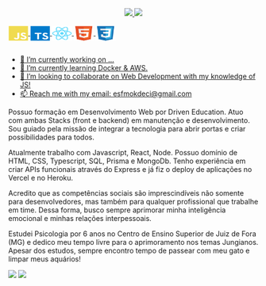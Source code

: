 
<div align="center">
  <a href="https://github.com/ErickSchuenck">
  <img height="180em" src="https://github-readme-stats.vercel.app/api?username=ErickSchuenck&show_icons=true&theme=dracula&include_all_commits=true&count_private=true"/>
  <img height="180em" src="https://github-readme-stats.vercel.app/api/top-langs/?username=ErickSchuenck&layout=compact&langs_count=7&theme=dracula"/>
</div>
<div style="display: inline_block"><br>
  <img align="center" alt="Erick-Js" height="30" width="40" src="https://raw.githubusercontent.com/devicons/devicon/master/icons/javascript/javascript-plain.svg">
  <img align="center" alt="Erick-Ts" height="30" width="40" src="https://raw.githubusercontent.com/devicons/devicon/master/icons/typescript/typescript-plain.svg">
  <img align="center" alt="Erick-React" height="30" width="40" src="https://raw.githubusercontent.com/devicons/devicon/master/icons/react/react-original.svg">
  <img align="center" alt="Erick-HTML" height="30" width="40" src="https://raw.githubusercontent.com/devicons/devicon/master/icons/html5/html5-original.svg">
  <img align="center" alt="Erick-CSS" height="30" width="40" src="https://raw.githubusercontent.com/devicons/devicon/master/icons/css3/css3-original.svg">
</div>
  
  ##
  
  - 🔭 I’m currently working on ...
- 🌱 I’m currently learning Docker & AWS.
- 👯 I’m looking to collaborate on Web Development with my knowledge of JS!
- 📫 Reach me with my email: esfmokdeci@gmail.com
  
Possuo formação em Desenvolvimento Web por Driven Education. Atuo com ambas Stacks (front e backend) em manutenção e desenvolvimento. Sou guiado pela missão de integrar a tecnologia para abrir portas e criar possibilidades para todos.

Atualmente trabalho com Javascript, React, Node. Possuo domínio de HTML, CSS, Typescript, SQL, Prisma e MongoDb. Tenho experiência em criar APIs funcionais através do Express e já fiz o deploy de aplicações no Vercel e no Heroku.

Acredito que as competências sociais são imprescindíveis não somente para desenvolvedores, mas também para qualquer profissional que trabalhe em time. Dessa forma, busco sempre aprimorar minha inteligência emocional e minhas relações interpessoais.

Estudei Psicologia por 6 anos no Centro de Ensino Superior de Juiz de Fora (MG) e dedico meu tempo livre para o aprimoramento nos temas Jungianos. Apesar dos estudos, sempre encontro tempo de passear com meu gato e limpar meus aquários!
 
<div>
  <a href = "mailto:esfmokdeci@gmail.com"><img src="https://img.shields.io/badge/-Gmail-%23333?style=for-the-badge&logo=gmail&logoColor=white" target="_blank"></a>
  <a href="https://www.linkedin.com/in/erickschuenck/" target="_blank"><img src="https://img.shields.io/badge/-LinkedIn-%230077B5?style=for-the-badge&logo=linkedin&logoColor=white" target="_blank"></a> 
</div>
